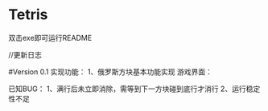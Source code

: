 # Tetris

双击exe即可运行README


//更新日志


#Version 0.1
实现功能：
1、俄罗斯方块基本功能实现
游戏界面：




已知BUG：
1、满行后未立即消除，需等到下一方块碰到底行才消行
2、运行稳定性不足

